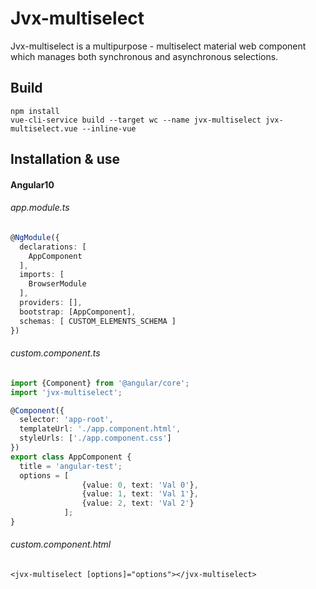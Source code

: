 # Jvx-multiselect

Jvx-multiselect is a multipurpose - multiselect material web component which manages both synchronous and asynchronous selections.

## Build

```npm
npm install
vue-cli-service build --target wc --name jvx-multiselect jvx-multiselect.vue --inline-vue
```

## Installation & use

#### Angular10

###### app.module.ts
```ts
@NgModule({
  declarations: [
    AppComponent
  ],
  imports: [
    BrowserModule
  ],
  providers: [],
  bootstrap: [AppComponent],
  schemas: [ CUSTOM_ELEMENTS_SCHEMA ]
})
```
###### custom.component.ts
```ts
import {Component} from '@angular/core';
import 'jvx-multiselect';

@Component({
  selector: 'app-root',
  templateUrl: './app.component.html',
  styleUrls: ['./app.component.css']
})
export class AppComponent {
  title = 'angular-test';
  options = [
                {value: 0, text: 'Val 0'}, 
                {value: 1, text: 'Val 1'}, 
                {value: 2, text: 'Val 2'}
            ];
}
```

###### custom.component.html
```angular2html
<jvx-multiselect [options]="options"></jvx-multiselect>
```



